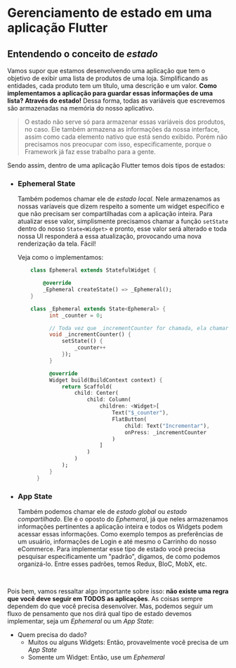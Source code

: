 # Gerenciamento de estado em uma aplicação Flutter

## Entendendo o conceito de _estado_

Vamos supor que estamos desenvolvendo uma aplicação que tem o objetivo de exibir uma lista de produtos de uma loja. Simplificando as entidades, cada produto tem um título, uma descrição e um valor. **Como implementamos a aplicação para guardar essas informações de uma lista? Através do estado!** Dessa forma, todas as variáveis que escrevemos são armazenadas na memória do nosso aplicativo.

> O estado não serve só para armazenar essas variáveis dos produtos, no caso. Ele também armazena as informações da nossa interface, assim como cada elemento nativo que está sendo exibido. Porém não precisamos nos preocupar com isso, especificamente, porque o Framework já faz esse trabalho para a gente.

Sendo assim, dentro de uma aplicação Flutter temos dois tipos de estados:

- ### Ephemeral State

  Também podemos chamar ele de _estado local_. Nele armazenamos as nossas varíaveis que dizem respeito a somente um widget específico e que não precisam ser compartilhadas com a aplicação inteira. Para atualizar esse valor, simplismente precisamos chamar a função `setState` dentro do nosso `State<Widget>` e pronto, esse valor será alterado e toda nossa UI responderá a essa atualização, provocando uma nova renderização da tela. Fácil!

  Veja como o implementamos:

  ```dart
      class Ephemeral extends StatefulWidget {

          @override
          _Ephemeral createState() => _Ephemeral();
      }

      class _Ephemeral extends State<Ephemeral> {
            int _counter = 0;

            // Toda vez que _incrementCounter for chamada, ela chamará a função setState para incrementar o valor da nossa varíavel de estado _counter
            void _incrementCounter() {
                setState(() {
                    _counter++
                });
            }

            @override
            Widget build(BuildContext context) {
                return Scaffold(
                    child: Center(
                        child: Column(
                            children: <Widget>[
                                Text("$_counter"),
                                FlatButton(
                                    child: Text("Incrementar"),
                                    onPress: _incrementCounter
                                )
                            ]
                        )
                    )
                );
            }
        }
  ```

- ### App State
  Também podemos chamar ele de _estado global_ ou _estado compartilhado_. Ele é o oposto do _Ephemeral_, já que neles armazenamos informações pertinentes a aplicação inteira e todos os Widgets podem acessar essas informações. Como exemplo tempos as preferências de um usuário, informações de Login e até mesmo o Carrinho do nosso eCommerce. Para implementar esse tipo de estado você precisa pesquisar especificamente um "padrão", digamos, de como podemos organizá-lo. Entre esses padrões, temos Redux, BloC, MobX, etc.

<br />

Pois bem, vamos ressaltar algo importante sobre isso: **não existe uma regra que você deve seguir em TODOS as aplicações**. As coisas sempre dependem do que você precisa desenvolver. Mas, podemos seguir um fluxo de pensamento que nos dirá qual tipo de estado devemos implementar, seja um _Ephemeral_ ou um _App State_:

- Quem precisa do dado?
  - Muitos ou alguns Widgets: Então, provavelmente você precisa de um _App State_
  - Somente um Widget: Então, use um _Ephemeral_
